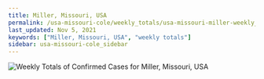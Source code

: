 ```yaml
---
title: Miller, Missouri, USA
permalink: /usa-missouri-cole/weekly_totals/usa-missouri-miller-weekly_totals.html
last_updated: Nov 5, 2021
keywords: ["Miller, Missouri, USA", "weekly totals"]
sidebar: usa-missouri-cole_sidebar
---
```


![Weekly Totals of Confirmed Cases for Miller, Missouri, USA](/covid_tracker/images/graphs/usa-missouri-miller-weekly_totals_graph.png)
